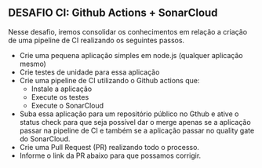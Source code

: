 ## DESAFIO CI: Github Actions + SonarCloud

Nesse desafio, iremos consolidar os conhecimentos em relação a criação de uma pipeline de CI realizando os seguintes passos.

- Crie uma pequena aplicação simples em node.js (qualquer aplicação mesmo)
- Crie testes de unidade para essa aplicação
- Crie uma pipeline de CI utilizando o Github actions que:
    - Instale a aplicação
    - Execute os testes
    - Execute o SonarCloud
- Suba essa aplicação para um repositório público no Gthub e ative o status check para que seja possível dar o merge apenas se a aplicação passar na pipeline de CI e também se a aplicação passar no quality gate do SonarCloud.
- Crie uma Pull Request (PR) realizando todo o processo.
- Informe o link da PR abaixo para que possamos corrigir.